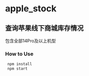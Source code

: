 # apple_stock

## 查询苹果线下商城库存情况

包含全部14Pro及以上机型

### How to Use
```bash
 npm install
 npm start
```

